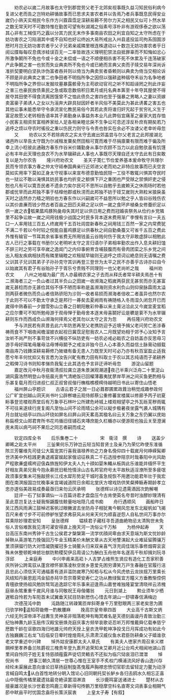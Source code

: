 <!-- { "loadSidebar": true } -->
　　劝农必以嵗二月故事也太守到郡尝劳父老于北郊矣视事既久益习知民俗利病今复进父老而告之岂特劝耕循故事而已思求夫害农者并以告焉乃者兵事既息民得安业嵗仍小熟天实相民今东作方兴霡霖霑足深耕易耨不劳尔力天之相民又似可卜然水旱之数无常天时不可数恃惟在勤苦可望有秋湖湘之俗素号淳朴非有游观侈泰之欲以荡其心非有工械伎巧之蠧以分其力民无末作多事南亩农田之利宜自知之太守所虑在于妨功害农之习陷溺其中或不自知也好讼终凶大易所戒出入州县逺投监司拘系囹圄涉厯时月岂无妨功害农者乎父子兄弟亲戚隣里根连株逮动以十数岂无妨功害农者乎日阅讼牒每每叹息偶涉絓误百无一二率皆故违义理明犯禁法自抵罪辜而不知悔如忿心所激争鬭所不免也今或十金之未偿或一语之不顺便相杀害不死不休累及千连荡破家产此争鬭之害一也贫而失业典卖所不免也今或已絶而言典父卖而子赎交易年深尚诉准折契要明白坚执诈伪富者吞并则以倚当为典卖贫者昏赖则以典卖为倚当交相论诉不顾是非此典卖之害二也争田者不明指所争之因但以强耕盗种刼夺禾谷为名争地者不明指所争之界但以发掘坟墓暴露骸骨为主苟欲动官司之听不知蹈诬罔之刑此诈妄之害三也豪民放债乘民之急或取息数倍积日累月或托名典本筭至十年夺其屋使不得居夺其田使不得食流离困饿曾不之恤此债负之害四也至于强暴之男略人之妻以资嫁卖富豪子弟诱人之女以为滛奔大辟具狱因奸者半风俗不美莫此为甚此诱畧之害五也其他讼事未能悉举守令承流宣化教民易俗今其若此责将谁归奸宄起于贫穷礼义生于富足故愿父老转相告语率其子弟勤身从事益务本业凡此弊俗宜痛革之豪家大姓存恤小民客主相资贫富相养家给人足各相亲睦忿戾不生争讼可息还淳反朴庶有期矣若乃追呼之烦以夺农时徭役之重以伤民力则守与令责也咎实在余必不汝诿父老幸听毋忽
　　又
　　劝农以文不若除病农之实太守去嵗出郊盖尝与尔父老言之此邦接湖北诸邑昨以旱告太守既为尔减租发粟矣然田租可寛而难于尽捐廪粟有限而难于徧及所幸上流小稔彼此通融方春东作谷米价踊勤身从事尔农顾不当力以此自勉欤虽有饥馑必有丰年此天理也良农不为水旱辍耕此人事也人事既尽天理自还太守去此有日矣敢复以是为尔农告
　　隆兴府劝农文
　　圣天子寛仁节俭爱养基本爰命牧守共理尔民而专领农事方春之仲太守祗奉国典亲行近郊进父老而劝之非特应故事而已夫空言莫如实用率下莫如正身太守视事以来宣布德意勤恤民隠一工役不敢辄兴惧其夺民时也一狱讼不敢以淹惧其妨民事也均折变之额惧下戸之重困也严受赇之禁惧奸吏之侵尅也凡有可以寛吾民者不遗余力矣尔民可不思所以自勉乎去嵗赖天之休雨旸时若他郡或忧旱而此邦独不事于桔橰他郡或秋涝而此邦独不妨于铚艾嵗则大熟粒米狼戾虽天时之适然亦力穑之明验也方春东作以兴嗣嵗可不益思所以勉之乎人皆曰谷贱伤农以其价直亷而钱少然古者百亩之田匹夫耕之足以供一嵗之食环庐植桑女修蚕织足以供一嵗之衣瓠果蓏鸡豚狗彘毋失其时足以供日用之费而冠婚丧祭务从俭约乡党隣里不起争讼故一嵗之间用钱极少战国之时民多背本逐末费用渐广李悝有言曰一夫五口一人率用钱三百五人终嵗用千五百社闾尝新春秋之祠用钱三百然一家之内常费犹不满二千若以今时较之傥能自蓄鸡豚足以供春秋之祠自勤桑蚕又可省千五百之费此外惟有输官一节耳其余省事省费无所用钱虽云谷贱何伤于我太守非敢虚辞以相勉此古人已行之事载在书册尔父老明听太守之言归语尔子弟相率勤农出作入息夫耕妇馌不辞三时之劳可享卒嵗之逸闺门之内仰事俯育含哺鼓腹而有骨肉团栾之乐乡党之间出入相友疾病相扶而有隣里辑睦之欢租赋早输则无追呼之烦词讼絶息则无请嘱之费父训其子兄训其弟子子孙孙克守其训再登三登世为太平之民不亦善乎古诗亦曰自今以始嵗其有君子有谷贻孙子于胥乐兮贵贱不同理则一也父老尚听之哉
　　福州劝农文
　　八州之地福为最广而人亦最稠农家之子去而从释氏者常半耕夫焉邑十有二濒海者三之一负山者过其半负山之田嵗一收濒海之稻嵗两获民无甚贫而亦无甚富嵗无甚稔而亦无甚俭其俗不侈不陋而率称是盖濒海则资水利负山则仰泉脉霖雨太溢则两获者微伤而负山者倍熟骄阳为沴则一收者易损而濒海者倍收二者虽异也然尔农于此则不可以不勤太守承乏是邦行一朞矣去夏阙雨有祷随格入冬雨湿久闭忽开已而嵗得中熟春前一夕腊雪弥山立春之日朝阳散彩仲春以来土膏沾洽此又今嵗宜麦宜稻之应尔曹可不知所勉毋游于观毋惮于勤毋舍本逐末毋喜鬬好讼是穮是蓘不为水旱辍耕则东作而西成负山濒海何择焉父老其勿以太守之言为忽
　　再任隆兴府劝农文
　　予与洪民若有夙昔去此六年防恩再至父老携防迎予近境予揖父老问劳亡恙涉春祷雨食不下咽夜闻檐溜披衣起视日冀霑足慰我农人二月既望劝相于郊予心汝知予言汝听不尚严刑不事苛敛不兴横役不纵防吏有一妨农必戒必戢农之自妨盖亦反思毋习游手毋好珥笔毋屠毋沽毋博毋鬬予之戒汝非独今日人心本善久而益信土脉膏动俶载南亩庤乃钱鏄深耕易耨修乃陂塘有备无患人力既至天时可必乃亦有秋百室盈止适我愿兮年丰何忧抑又有言悉为汝告兴甿有教力田有科取士于农以其志纯语而子弟耕养之暇俾习诗书则知孝悌烝我髦士此其选也予言非迂谛听毋忽
　　游淀山留题
　　嘉定改元中秋月夜衞清叔拉龚立道朱景渊观潮道夜己半乘兴泛舟二十里淀山湖风露浩然明登山寺挹晨光景气清絶饭已回櫂薄暮夷犹蓼岸苹洲之间买鱼更酌相与乐甚复载月而归进叔仁叔正叔曾叔偕行橅楷樵模樗侍越明日书此以寄住山悟老
　　福州屏山亭题识
　　古语云君子之居一日必葺郡圃累政葺治稍觉成趣参政何公广旷宜创越山洞天尚书叶公辟栁塘云观侍郎蔡公重修蕃宣楼属以修廊予丙子初夏眎事登览楼观燕堂后有万象亭石林叶公所建危峙城上楼观相望亭之外瓦砾芜秽雨辄不可往来遂续行庑复阁凡至怡山间不论雨晴公余可以縦步极暑夜坐露气袭人城隅有月台就址结亭以四山环绕如屏名曰屛山洞天畧高其楹名曰云关万象之东仍翼以庑始称扁榜文山郑君育所书花坞循旧径铺石夹塼庶能久栏楯亦以便游观也独云关至澄澜庑未周以病丐祠不果后之同志者嗣而成之








　　钦定四库全书
　　后乐集巻二十　　　　　宋　衞泾　撰
　　诗
　　送盖少卿晞之赴太平州
　　三釡果何乐万钟岂云轻当知昔贤士及亲乃为荣忆昨使东淮循陔兰芳馨维先司徒公大篇宠其行喜我谐禄养劝之力身名俛仰四十载嵗月何峥嵘髯卿世济美中外稔践更勇退甫宴娱起家俄诏征秩真二千石选授参陪京时哉春阳中光风助严程歌亷盛襦袴迎伋森斾旌矧伊太夫人九十顔如婴朱轓从板舆此乐谁能并缅怀平生好相友真弟兄我今抱永慕抚旧秪怆情涂山古名邦官府号太平故秋适淫潦所至多疲氓政须事安集未可施敲搒长江戍水犀形势足干城时虽急规恢不用邀功能君年壮于我宏图在南溟报国岂忧晚事亲宜竭诚道院日余暇北堂庆方增戏防供笑粲捧觞寿期龄孝立忠亦遂俗美政易成奏最亟归来勿云厌承明
　　张德辉以诗见遗需酒因次韵解嘲
　　廷评一石了狱事谪仙一斗百篇诗君才盘盘压今古肯使英名夸昔时浊醪妙理清有圣此意岂复达士疑我惭鼷腹怯鲸量咄咄隠几成书痴
　　舟行遇顺风
　　画船昨日吴江西风雨满江鼓棹迟客帆过眼撇波去坐防舟子相犹夷今朝风忽发东北縦帆如飞揭百尺来者寸步不可前停舻怅望求弗获风从何来天何为顺喜逆怨人自私世间万事亦尔耳乘除妙理君安知
　　呈张德辉
　　韫椟君子藏枉寻吾道曲絶物忌太清狥世未免俗人言俗难医我见清可濯安得直上挽天河一洗俗尘千万斛
　　为杨仲起寿
　　天台高压东南州秀钟千古生公侯君才槃槃第一流学优顔闵卑由求天意端为斯文忧妙龄掉鞅从英游笔力挽强回万牛金玉精美价未酬文章从古天地讐演起大业难延留腾骧万里须骐骝行防大对悟凝旒擢冠多士骑鳌头归来双亲喜气浮充闾佳瑞乐事修烟霄衮衮殊未休整顿乾坤摅壮猷防勲稷契伊吕周请公为酬白玉舟他年名遂高千秋却揖刘阮寻浮邱
　　上亲庭寿
　　中兴申甫来高崧卜人吉梦占维熊生贤应有造化工吾家积善庆所钟公跨鸾驭从蓬宫襟怀廓落凌秋空居乡恵爱先困穷谭笑万戸生春融在官履行洁且忠此心须信天可通福善有道非滥防嵗寒乃知栢与松从今风虎依云龙扶揺万里乘长风结知丹扆恩厖鸿金貂赤舄华吾宗尊荣安寿仁之功从教绿鬓宜方瞳义方垂教惭倥侗青氊欲使扬祖风勉防驽驾追逸踪它年乐事来迎逢燕山嘉誉难独隆宴堂清晓祥云浓槐庭昼永隂重重千嵗风月谁与同敬祝王母偕僊翁
　　元日到湖上
　　勲业须年少栖遅秪自怜若为车阨首未试翼垂天拭目防新厯伤心惜去年湖山一舒啸春信满梅边
　　次德茂沌中韵
　　沌路随江转疎篱匝岸斜寄身千万里慰眼两三家老矣思为圃归欤学种遥知荷锄倦一酌散腰麻
　　挽高宗皇帝章四首
　　大业高千古斯文炳六经无刑深帝泽不战夀生灵神圣非殂落乾坤有晦冥难名是天德刻画谩丹青致治勤三纪怡神夀九龄玉巵传汉殿宝册焕尧庭庆事方频举哀歌讵忍听万邦惟戴舜亿载奉慈宁厯数千龄在讴歌四海归地雄元帅府天授上皇衣洗甲乾坤净投戈日月挥成功有如此今古独巍巍江右龙飞后临安日晕时煌煌周礼乐肃肃汉威仪鱼水君臣防耕桑父子嬉谁欤老文学重述中兴碑
　　悼外姑安康郡太夫人章氏
　　有美夫人徳家齐周召来义襟赒梓里孝养备兰陔爵视三槐贵年登九袠开追荣知未艾卿月近公台鸡犬相闻地湖山百里间自怜同子姓无复恃慈顔薤露声徒切灵輀去不还拟为临穴恸哀泪已澘澘
　　悼倪尚书
　　厯事三朝久清居一世尊心惟在王室手不炙权门横浦流风好香山逸兴存经纶未渠展此意向谁论旧草扬庭制旋髙曳履声胸襟忠愤切官职去留轻定力鳌为动浮言蜮自鸣太从白首性地转分眀入馆论心旧同朝托契长鲈乡各归去鸥水久相忘正喜山中隠俄传橘里蔵遗铭最竒絶读罢泪淋浪
　　长沙鹿鸣宴送诸进士
　　楚材从古擅豪雄况是长沙世着忠鸣鹿三章新得句抟鹏万里穏摩空科名直寄文词表事业相期气莭中畎亩平时忧国念盍将长策沃宸衷
　　上皇太子寿【有叙】
